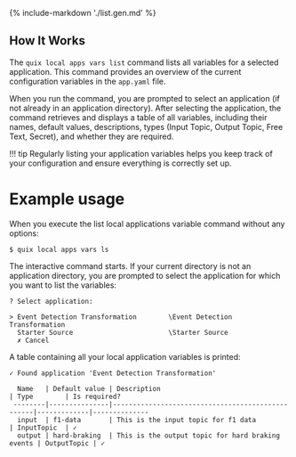 {% include-markdown './list.gen.md' %}

## How It Works

The `quix local apps vars list` command lists all variables for a selected application. This command provides an overview of the current configuration variables in the `app.yaml` file.

When you run the command, you are prompted to select an application (if not already in an application directory). After selecting the application, the command retrieves and displays a table of all variables, including their names, default values, descriptions, types (Input Topic, Output Topic, Free Text, Secret), and whether they are required.

!!! tip
    Regularly listing your application variables helps you keep track of your configuration and ensure everything is correctly set up.

# Example usage

When you execute the list local applications variable command without any options:

```
$ quix local apps vars ls
```

The interactive command starts. If your current directory is not an application directory, you are prompted to select the application for which you want to list the variables:

```
? Select application:

> Event Detection Transformation        \Event Detection Transformation
  Starter Source                        \Starter Source
  ✗ Cancel
```

A table containing all your local application variables is printed:

```
✓ Found application 'Event Detection Transformation'

  Name   | Default value | Description                                      | Type        | Is required?
 --------|---------------|--------------------------------------------------|-------------|--------------
  input  | f1-data       | This is the input topic for f1 data              | InputTopic  | ✓
  output | hard-braking  | This is the output topic for hard braking events | OutputTopic | ✓
```